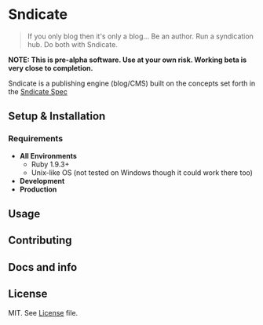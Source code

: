 # Sndicate

> If you only blog then it's only a blog... Be an author. Run a syndication hub. Do both with Sndicate.

__NOTE: This is pre-alpha software. Use at your own risk. Working beta is very close to completion.__

Sndicate is a publishing engine (blog/CMS) built on the concepts set forth in the [Sndicate Spec](http://sndicate.org/TODO)

## Setup & Installation

### Requirements

* __All Environments__
  - Ruby 1.9.3+
  - Unix-like OS (not tested on Windows though it could work there too)
* __Development__
* __Production__

## Usage

## Contributing

## Docs and info

## License

MIT. See [License](License) file.
